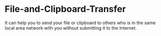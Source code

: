 # File-and-Clipboard-Transfer
It can help you to send your file or clipboard to others who is in the same local area network with you without submitting it to the Internet.
